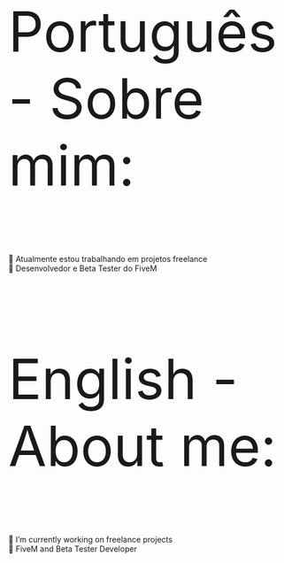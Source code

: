 <p style="font-size:100px">Português - Sobre mim:</p>

🔭 Atualmente estou trabalhando em projetos freelance<br>
🌱 Desenvolvedor e Beta Tester do FiveM

<br>

<p style="font-size:100px">English - About me:</p>

🔭 I’m currently working on freelance projects<br>
🌱 FiveM and Beta Tester Developer
